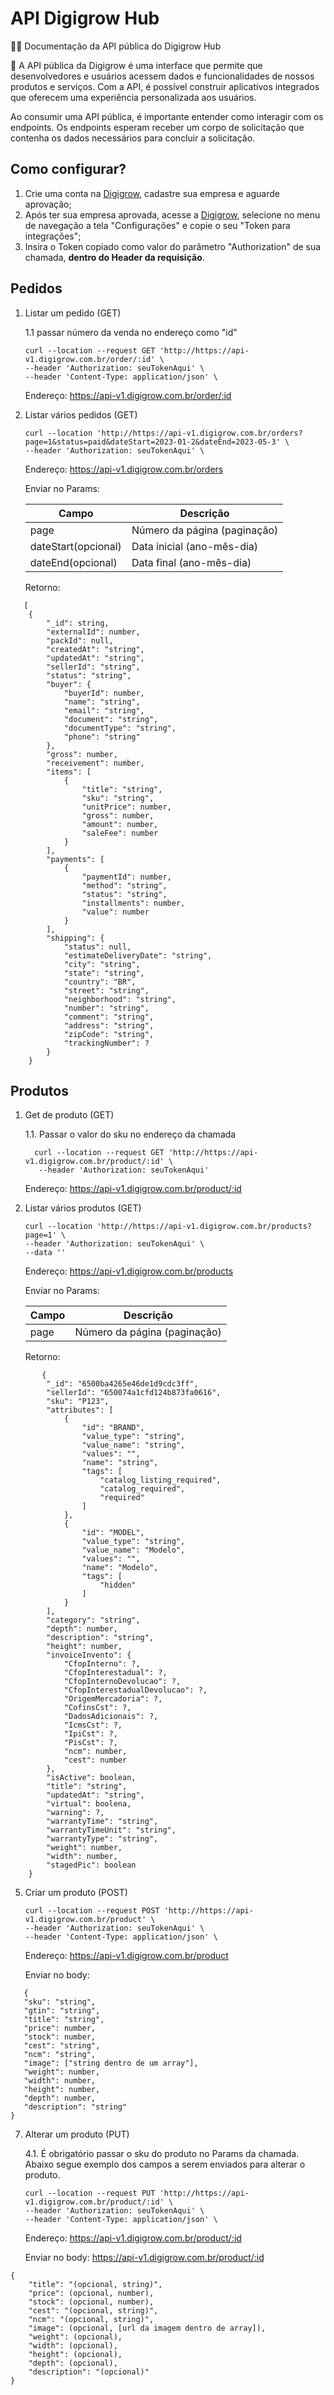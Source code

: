 # API Digigrow Hub

✍🏻 Documentação da API pública do Digigrow Hub

💬 A API pública da Digigrow é uma interface que permite que desenvolvedores e usuários acessem dados e funcionalidades de nossos produtos e serviços. Com a API, é possível construir aplicativos integrados que oferecem uma experiência personalizada aos usuários.

Ao consumir uma API pública, é importante entender como interagir com os endpoints. Os endpoints esperam receber um corpo de solicitação que contenha os dados necessários para concluir a solicitação.

## Como configurar?

1. Crie uma conta na [Digigrow](https://app.digigrow.com.br/), cadastre sua empresa e aguarde aprovação;
2. Após ter sua empresa aprovada, acesse a [Digigrow](https://app.digigrow.com.br/), selecione no menu de navegação a tela "Configurações" e copie o seu "Token para integrações";
3. Insira o Token copiado como valor do parâmetro "Authorization" de sua chamada, **dentro do Header da requisição**.

## Pedidos

1. Listar um pedido (GET)
   
   1.1 passar número da venda no endereço como "id"

   ```
   curl --location --request GET 'http://https://api-v1.digigrow.com.br/order/:id' \
   --header 'Authorization: seuTokenAqui' \
   --header 'Content-Type: application/json' \
   ```
   
   Endereço: https://api-v1.digigrow.com.br/order/:id
   

3. Listar vários pedidos (GET)

   ```
   curl --location 'http://https://api-v1.digigrow.com.br/orders?page=1&status=paid&dateStart=2023-01-2&dateEnd=2023-05-3' \
   --header 'Authorization: seuTokenAqui' \
   ```
   
   Endereço: https://api-v1.digigrow.com.br/orders

   Enviar no Params:
   
    | Campo        | Descrição                             |
    |--------------|---------------------------------------|
    | page               | Número da página (paginação)    |
    | dateStart(opcional)| Data inicial (ano-mês-dia)      |
    | dateEnd(opcional)  | Data final (ano-mês-dia)        |
   
   Retorno:
```
   [
    {
        "_id": string,
        "externalId": number,
        "packId": null,
        "createdAt": "string",
        "updatedAt": "string",
        "sellerId": "string",
        "status": "string",
        "buyer": {
            "buyerId": number,
            "name": "string",
            "email": "string",
            "document": "string",
            "documentType": "string",
            "phone": "string"
        },
        "gross": number,
        "receivement": number,
        "items": [
            {
                "title": "string",
                "sku": "string",
                "unitPrice": number,
                "gross": number,
                "amount": number,
                "saleFee": number
            }
        ],
        "payments": [
            {
                "paymentId": number,
                "method": "string",
                "status": "string",
                "installments": number,
                "value": number
            }
        ],
        "shipping": {
            "status": null,
            "estimateDeliveryDate": "string",
            "city": "string",
            "state": "string",
            "country": "BR",
            "street": "string",
            "neighborhood": "string",
            "number": "string",
            "comment": "string",
            "address": "string",
            "zipCode": "string",
            "trackingNumber": ?
        }
    }
```

## Produtos

1. Get de produto (GET)
   
   1.1. Passar o valor do sku no endereço da chamada
   ```
     curl --location --request GET 'http://https://api-v1.digigrow.com.br/product/:id' \
      --header 'Authorization: seuTokenAqui'
   ```
   
   Endereço: https://api-v1.digigrow.com.br/product/:id
   

3. Listar vários produtos (GET)
   
   ```
   curl --location 'http://https://api-v1.digigrow.com.br/products?page=1' \
   --header 'Authorization: seuTokenAqui' \
   --data ''
   ```
   
   Endereço: https://api-v1.digigrow.com.br/products
   

   Enviar no Params:
   
    | Campo        | Descrição                             |
    |--------------|---------------------------------------|
    | page         | Número da página (paginação)          |

   
   Retorno:
```
       {
        "_id": "6500ba4265e46de1d9cdc3ff",
        "sellerId": "650074a1cfd124b873fa0616",
        "sku": "P123",
        "attributes": [
            {
                "id": "BRAND",
                "value_type": "string",
                "value_name": "string",
                "values": "",
                "name": "string",
                "tags": [
                    "catalog_listing_required",
                    "catalog_required",
                    "required"
                ]
            },
            {
                "id": "MODEL",
                "value_type": "string",
                "value_name": "Modelo",
                "values": "",
                "name": "Modelo",
                "tags": [
                    "hidden"
                ]
            }
        ],
        "category": "string",
        "depth": number,
        "description": "string",
        "height": number,
        "invoiceInvento": {
            "CfopInterno": ?,
            "CfopInterestadual": ?,
            "CfopInternoDevolucao": ?,
            "CfopInterestadualDevolucao": ?,
            "OrigemMercadoria": ?,
            "CofinsCst": ?,
            "DadosAdicionais": ?,
            "IcmsCst": ?,
            "IpiCst": ?,
            "PisCst": ?,
            "ncm": number,
            "cest": number
        },
        "isActive": boolean,
        "title": "string",
        "updatedAt": "string",
        "virtual": boolena,
        "warning": ?,
        "warrantyTime": "string",
        "warrantyTimeUnit": "string",
        "warrantyType": "string",
        "weight": number,
        "width": number,
        "stagedPic": boolean
    }
   ```

5. Criar um produto (POST)

   ```
   curl --location --request POST 'http://https://api-v1.digigrow.com.br/product' \
   --header 'Authorization: seuTokenAqui' \
   --header 'Content-Type: application/json' \
   ```
   
   Endereço: https://api-v1.digigrow.com.br/product
   

   Enviar no body:

 ```
    {
    "sku": "string",
    "gtin": "string",
    "title": "string",
    "price": number,
    "stock": number,
    "cest": "string",
    "ncm": "string",
    "image": ["string dentro de um array"],
    "weight": number,
    "width": number,
    "height": number,
    "depth": number,
    "description": "string"
}
   ```
   
7. Alterar um produto (PUT)
   
   4.1. É obrigatório passar o sku do produto no Params da chamada. Abaixo segue exemplo dos campos a serem enviados para alterar o produto.

   ```
   curl --location --request PUT 'http://https://api-v1.digigrow.com.br/product/:id' \
   --header 'Authorization: seuTokenAqui' \
   --header 'Content-Type: application/json' \
   ```

   Endereço: https://api-v1.digigrow.com.br/product/:id

   
   Enviar no body: https://api-v1.digigrow.com.br/product/:id
```
{
    "title": "(opcional, string)",
    "price": (opcional, number),
    "stock": (opcional, number),
    "cest": "(opcional, string)",
    "ncm": "(opcional, string)",
    "image": (opcional, [url da imagem dentro de array]),
    "weight": (opcional),
    "width": (opcional),
    "height": (opcional),
    "depth": (opcional),
    "description": "(opcional)"
}
```
